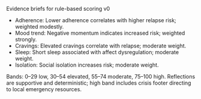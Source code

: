 Evidence briefs for rule-based scoring v0

- Adherence: Lower adherence correlates with higher relapse risk; weighted modestly.
- Mood trend: Negative momentum indicates increased risk; weighted strongly.
- Cravings: Elevated cravings correlate with relapse; moderate weight.
- Sleep: Short sleep associated with affect dysregulation; moderate weight.
- Isolation: Social isolation increases risk; moderate weight.

Bands: 0–29 low, 30–54 elevated, 55–74 moderate, 75–100 high.
Reflections are supportive and deterministic; high band includes crisis footer directing to local emergency resources.
